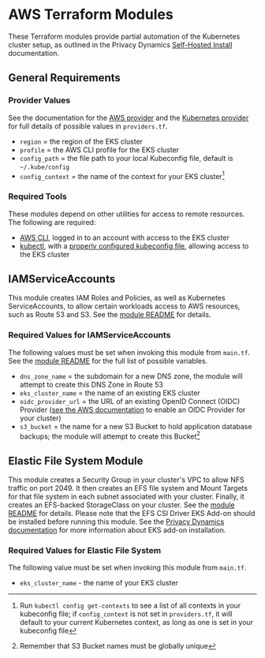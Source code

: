 # AWS Terraform Modules

These Terraform modules provide partial automation of the Kubernetes cluster setup, as outlined in the Privacy Dynamics [Self-Hosted Install](https://www.privacydynamics.io/docs/enterprise/self-hosted-install) documentation.

## General Requirements

### Provider Values

See the documentation for the [AWS provider](https://registry.terraform.io/providers/hashicorp/aws/latest/docs) and the [Kubernetes provider](https://registry.terraform.io/providers/hashicorp/kubernetes/latest/docs) for full details of possible values in `providers.tf`.

- `region` = the region of the EKS cluster
- `profile` = the AWS CLI profile for the EKS cluster
- `config_path` = the file path to your local Kubeconfig file, default is `~/.kube/config`
- `config_context` = the name of the context for your EKS cluster[^1]

### Required Tools

These modules depend on other utilities for access to remote resources. The following are required:

- [AWS CLI](https://aws.amazon.com/cli/), logged in to an account with access to the EKS cluster
- [kubectl](https://kubernetes.io/docs/reference/kubectl/), with a [properly configured kubeconfig file](https://docs.aws.amazon.com/eks/latest/userguide/create-kubeconfig.html), allowing access to the EKS cluster

[^1]: Run `kubectl config get-contexts` to see a list of all contexts in your kubeconfig file; if `config_context` is not set in `providers.tf`, it will default to your current Kubernetes context, as long as one is set in your kubeconfig file

## IAMServiceAccounts

This module creates IAM Roles and Policies, as well as Kubernetes ServiceAccounts, to allow certain workloads access to AWS resources, such as Route 53 and S3. See the [module README](modules/iamserviceaccounts/README.md) for details.

### Required Values for IAMServiceAccounts

The following values must be set when invoking this module from `main.tf`. See the [module README](modules/iamserviceaccounts/README.md) for the full list of possible variables.

- `dns_zone_name` = the subdomain for a new DNS zone, the module will attempt to create this DNS Zone in Route 53
- `eks_cluster_name` = the name of an existing EKS cluster
- `oidc_provider_url` = the URL of an existing OpenID Connect (OIDC) Provider ([see the AWS documentation](https://docs.aws.amazon.com/eks/latest/userguide/enable-iam-roles-for-service-accounts.html) to enable an OIDC Provider for your cluster)
- `s3_bucket` = the name for a new S3 Bucket to hold application database backups; the module will attempt to create this Bucket[^2]

[^2]: Remember that S3 Bucket names must be globally unique

## Elastic File System Module

This module creates a Security Group in your cluster's VPC to allow NFS traffic on port 2049. It then creates an EFS file system and Mount Targets for that file system in each subnet associated with your cluster. Finally, it creates an EFS-backed StorageClass on your cluster. See the [module README](modules/elastic-file-system/README.md) for details. Please note that the EFS CSI Driver EKS Add-on should be installed before running this module. See the [Privacy Dynamics documentation](https://www.privacydynamics.io/docs/enterprise/kubernetes) for more information about EKS add-on installation.

### Required Values for Elastic File System

The following value must be set when invoking this module from `main.tf`.

- `eks_cluster_name` - the name of your EKS cluster

